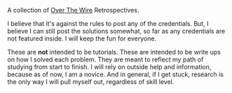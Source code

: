 A collection of [Over The Wire](https://overthewire.org/wargames/) Retrospectives.

I believe that it's against the rules to post any of the credentials. But, I believe I can still post the solutions somewhat, so far as any credentials are not featured inside. I will keep the fun for everyone.

These are **not** intended to be tutorials. These are intended to be write ups on how I solved each problem. They are meant to reflect my path of studying from start to finish. I will rely on outside help and information, because as of now, I am a novice. And in general, if I get stuck, research is the only way I will pull myself out, regardless of skill level.
